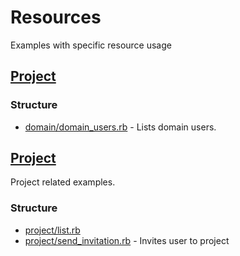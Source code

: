 # Resources

Examples with specific resource usage

## [Project](https://github.com/korczis/gooddata-ruby-examples/tree/master/snippets/02_resources/domain)

### Structure

- [domain/domain_users.rb](https://github.com/korczis/gooddata-ruby-examples/blob/master/snippets/02_resources/domain/domain_users.rb) - 
Lists domain users.

## [Project](https://github.com/korczis/gooddata-ruby-examples/tree/master/snippets/02_resources/project)

Project related examples. 

### Structure 

- [project/list.rb](https://github.com/korczis/gooddata-ruby-examples/blob/master/snippets/02_resources/project/project_list.rb)
- [project/send_invitation.rb](https://github.com/korczis/gooddata-ruby-examples/blob/master/snippets/02_resources/project/send_invitation.rb) - Invites user to project
